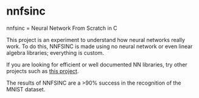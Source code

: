 # nnfsinc

nnfsinc = Neural Network From Scratch in C

This project is an experiment to understand how neural networks really work. To do this, NNFSINC is made using no neural network or even linear algebra libraries; everything is custom.

If you are looking for efficient or well documented NN libraries, try other projects such as [this project](https://github.com/codeplea/genann).

The results of NNFSINC are a >90% success in the recognition of the MNIST dataset.
